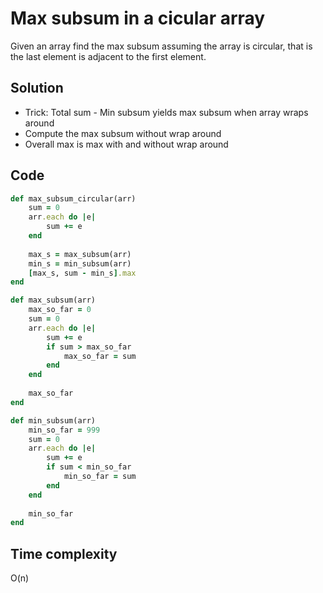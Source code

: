 # Max subsum in a cicular array
Given an array find the max subsum assuming the array is circular, that is the last element is adjacent to the first element.

## Solution
- Trick: Total sum - Min subsum yields max subsum when array wraps around
- Compute the max subsum without wrap around
- Overall max is max with and without wrap around

## Code
```ruby
def max_subsum_circular(arr)
    sum = 0
    arr.each do |e|
        sum += e
    end
    
    max_s = max_subsum(arr)
    min_s = min_subsum(arr)
    [max_s, sum - min_s].max
end

def max_subsum(arr)
    max_so_far = 0
    sum = 0
    arr.each do |e|
        sum += e
        if sum > max_so_far
            max_so_far = sum
        end
    end
    
    max_so_far
end

def min_subsum(arr)
    min_so_far = 999
    sum = 0
    arr.each do |e|
        sum += e
        if sum < min_so_far
            min_so_far = sum
        end
    end
    
    min_so_far
end
```

## Time complexity 
O(n)